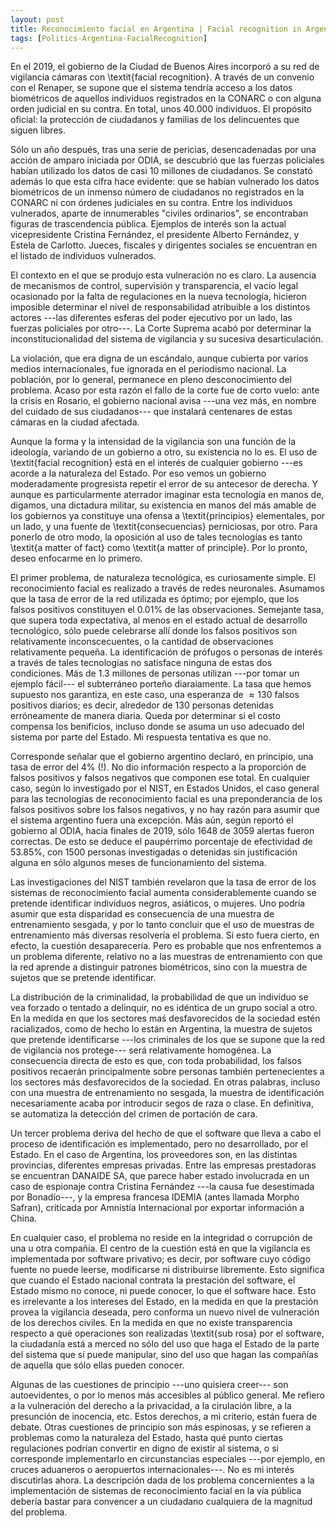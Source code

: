 ```yaml
---
layout: post
title: Reconocimiento facial en Argentina | Facial recognition in Argentina
tags: [Politics-Argentina-FacialRecognition]
---
```


En el 2019, el gobierno de la Ciudad de Buenos Aires incorporó
a su red de vigilancia cámaras con \textit{facial recognition}. A través de un
convenio con el Renaper, se supone que el sistema tendría acceso a los datos
biométricos de aquellos individuos  registrados en la CONARC o con alguna orden
judicial en su contra. En total, unos 40.000 individuos. El propósito oficial:
la protección de ciudadanos y familias de los delincuentes que siguen libres.

Sólo un año después, tras una serie de pericias, desencadenadas por una acción
de amparo iniciada por ODIA, se descubrió que las fuerzas policiales habían
utilizado los datos de casi 10 millones de ciudadanos. Se constató además lo que
esta cifra hace evidente: que se habían vulnerado los datos biométricos de un
inmenso número de ciudadanos no registrados en la CONARC ni con órdenes
judiciales en su contra. Entre los individuos vulnerados, aparte de innumerables
"civiles ordinarios", se encontraban figuras de trascendencia pública. Ejemplos
de interés son la actual vicepresidente Cristina Fernández, el presidente
Alberto Fernández, y Estela de Carlotto. Jueces, fiscales y dirigentes sociales
se encuentran en el listado de individuos vulnerados.

El contexto en el que se produjo esta vulneración no es claro. La ausencia de
mecanismos de control, supervisión y transparencia, el vacío legal ocasionado
por la falta de regulaciones en la nueva tecnología, hicieron imposible
determinar el nivel de responsabilidad atribuible a los distintos actores ---las
diferentes esferas del poder ejecutivo por un lado, las fuerzas policiales por
otro---. La Corte Suprema acabó por determinar la inconstitucionalidad del
sistema de vigilancia y su sucesiva desarticulación. 

La violación, que era digna de un escándalo, aunque cubierta por varios medios
internacionales, fue ignorada en el periodismo nacional. La población, por lo
general, permanece en pleno desconocimiento del problema. Acaso por esta razón
el fallo de la corte fue de corto vuelo: ante la crisis en Rosario, el gobierno
nacional avisa ---una vez más, en nombre del cuidado de sus ciudadanos--- que
instalará centenares de estas cámaras en la ciudad afectada. 

Aunque la forma y la intensidad de la vigilancia son una función de la
ideología, variando de un gobierno a otro, su existencia no lo es. El uso de
\textit{facial recognition} está en el interés de cualquier gobierno ---es
acorde a la naturaleza del Estado. Por eso vemos un gobierno moderadamente
progresista repetir el error de su antecesor de derecha. Y aunque es
particularmente aterrador imaginar esta tecnología en manos de, digamos, una
dictadura militar, su existencia en manos del más amable de los gobiernos ya
constituye una ofensa a \textit{principios} elementales, por un lado, y una
fuente de \textit{consecuencias} perniciosas, por otro. Para ponerlo de otro
modo, la oposición al uso de tales tecnologías es tanto \textit{a matter of
fact} como \textit{a matter of principle}. Por lo pronto, deseo enfocarme en lo 
primero.

El primer problema, de naturaleza tecnológica, es
curiosamente simple. El reconocimiento facial es realizado a través de redes
neuronales. Asumamos que la tasa de error de la red utilizada es óptimo; por
ejemplo, que los falsos positivos constituyen el $0.01 \%$ de las observaciones.
Semejante tasa, que supera toda expectativa, al menos en el estado actual de
desarrollo tecnológico, sólo puede celebrarse allí donde los falsos positivos
son relativamente inconscecuentes, o la cantidad de observaciones relativamente
pequeña. La identificación de prófugos o personas de interés a través de tales
tecnologías no satisface ninguna de estas dos condiciones. Más de 1.3 millones
de personas utilizan ---por tomar un ejemplo fácil--- el subterráneo porteño
diaraiamente. La tasa que hemos supuesto nos garantiza, en este caso, una
esperanza de $\approx 130$ falsos positivos diarios; es decir, alrededor de 130
personas detenidas erróneamente de manera diaria. Queda por determinar si el
costo compensa los benificios, incluso donde se asuma un uso adecuado del
sistema por parte del Estado. Mi respuesta tentativa es que no.

Corresponde señalar que el gobierno argentino declaró, en principio, una tasa
de error del 4$\%$ (!). No dio información respecto a la proporción de falsos
positivos y falsos negativos que componen ese total. En cualquier caso, según
lo investigado por el NIST, en Estados Unidos, el caso general para las
tecnologías de reconocimiento facial es una preponderancia de los falsos
positivos sobre los falsos negativos, y no hay razón para asumir que el sistema
argentino fuera una excepción. Más aún, según reportó el gobierno al ODIA,
hacia finales de 2019, sólo 1648 de 3059 alertas fueron correctas. De esto se
deduce el paupérrimo porcentaje de efectividad de 53.85$\%$, con 1500 personas
investigadas o detenidas sin justificación alguna en sólo algunos meses de
funcionamiento del sistema.

Las investigaciones del NIST también revelaron que la tasa de error de los
sistemas de reconocimiento facial aumenta considerablemente cuando se pretende
identificar individuos negros, asiáticos, o mujeres. Uno podría asumir que esta
disparidad es consecuencia de una muestra de entrenamiento sesgada, y por lo
tanto concluir que el uso de muestras de entrenamiento más diversas resolvería
el problema. Si esto fuera cierto, en efecto, la cuestión desaparecería. Pero es
probable que nos enfrentemos a un problema diferente, relativo no a las muestras
de entrenamiento con que la red aprende a distinguir patrones biométricos, sino
con la muestra de sujetos que se pretende identificar. 

La distribución de la criminalidad, la probabilidad de que un individuo se vea
forzado o tentado a delinquir, no es idéntica de un grupo social a otro. En la
medida en que los sectores maś desfavorecidos de la sociedad estén racializados,
como de hecho lo están en Argentina, la muestra de sujetos que pretende
identificarse ---los criminales de los que se supone que la red de vigilancia
nos protege--- será relativamente homogénea. La consecuencia directa de esto es
que, con toda probabilidad, los falsos positivos recaerán principalmente sobre
personas también pertenecientes a los sectores más desfavorecidos de la
sociedad. En otras palabras, incluso con una muestra de entrenamiento no
sesgada, la muestra de identificación necesariamente acaba por introducir segos
de raza o clase. En definitiva, se automatiza la detección del crimen de
portación de cara.


Un tercer problema deriva del hecho de que el software que lleva a cabo el
proceso de identificación es implementado, pero no desarrollado, por el Estado.
En el caso de Argentina, los proveedores son, en las distintas provincias,
diferentes empresas privadas. Entre las empresas prestadoras se encuentran
DANAIDE SA, que parece haber estado involucrada en un caso de espionaje contra
Cristina Fernández ---la causa fue desestimada por Bonadío---, y la empresa
francesa IDEMIA (antes llamada Morpho Safran), criticada por Amnistía
Internacional por exportar información a China. 

En cualquier caso, el problema no reside en la integridad o corrupción de una u
otra compañía. El centro de la cuestión está en que la vigilancia es
implementada por software privativo; es decir, por software cuyo código fuente no
puede leerse, modificarse ni distribuirse libremente. Esto significa que cuando
el Estado nacional contrata la prestación del software, el Estado mismo no
conoce, ni puede conocer, lo que el software hace. Esto es irrelevante a los
intereses del Estado, en la medida en que la prestación provea la vigilancia
deseada, pero conforma un nuevo nivel de vulneración de los derechos civiles. En
la medida en que no existe transparencia respecto a qué operaciones son
realizadas \textit{sub rosa} por el software, la ciudadanía está a merced no
sólo del uso que haga el Estado de la parte del sistema que sí puede manipular,
sino del uso que hagan las compañías de aquella que sólo ellas pueden conocer.


Algunas de las cuestiones de principio ---uno quisiera creer--- son
autoevidentes, o por lo menos más accesibles al público general. Me refiero a la
vulneración del derecho a la privacidad, a la cirulación libre, a la presunción
de inocencia, etc. Estos derechos, a mi criterio, están fuera de debate. Otras
cuestiones de principio son más espinosas, y se refieren a problemas como la
naturaleza del Estado, hasta qué punto ciertas regulaciones podrían convertir en
digno de existir al sistema, o si corresponde implementarlo en circunstancias
especiales ---por ejemplo, en cruces aduaneros o aeropuertos internacionales---.
No es mi interés discutirlas ahora. La descripción dada de los problema
concernientes a la implementación de sistemas de reconocimiento facial en la vía
pública debería bastar para convencer a un ciudadano cualquiera de la magnitud
del problema.


